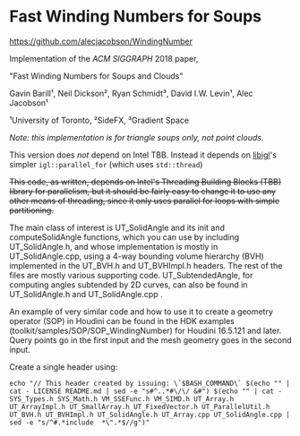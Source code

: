 # Fast Winding Numbers for Soups

https://github.com/alecjacobson/WindingNumber

Implementation of the _ACM SIGGRAPH_ 2018 paper, 

"Fast Winding Numbers for Soups and Clouds" 

Gavin Barill¹, Neil Dickson², Ryan Schmidt³, David I.W. Levin¹, Alec Jacobson¹

¹University of Toronto, ²SideFX, ³Gradient Space


_Note: this implementation is for triangle soups only, not point clouds._

This version does _not_ depend on Intel TBB. Instead it depends on
[libigl](https://github.com/libigl/libigl)'s simpler `igl::parallel_for` (which
uses `std::thread`)

<del>This code, as written, depends on Intel's Threading Building Blocks (TBB) library for parallelism, but it should be fairly easy to change it to use any other means of threading, since it only uses parallel for loops with simple partitioning.</del>

The main class of interest is UT_SolidAngle and its init and computeSolidAngle functions, which you can use by including UT_SolidAngle.h, and whose implementation is mostly in UT_SolidAngle.cpp, using a 4-way bounding volume hierarchy (BVH) implemented in the UT_BVH.h and UT_BVHImpl.h headers.  The rest of the files are mostly various supporting code.  UT_SubtendedAngle, for computing angles subtended by 2D curves, can also be found in UT_SolidAngle.h and UT_SolidAngle.cpp .

An example of very similar code and how to use it to create a geometry operator (SOP) in Houdini can be found in the HDK examples (toolkit/samples/SOP/SOP_WindingNumber) for Houdini 16.5.121 and later.  Query points go in the first input and the mesh geometry goes in the second input.


Create a single header using:

    echo "// This header created by issuing: \`$BASH_COMMAND\` $(echo "" | cat - LICENSE README.md | sed -e "s#^..*#\/\/ &#") $(echo "" | cat - SYS_Types.h SYS_Math.h VM_SSEFunc.h VM_SIMD.h UT_Array.h UT_ArrayImpl.h UT_SmallArray.h UT_FixedVector.h UT_ParallelUtil.h UT_BVH.h UT_BVHImpl.h UT_SolidAngle.h UT_Array.cpp UT_SolidAngle.cpp | sed -e "s/^#.*include  *\".*$//g")"
